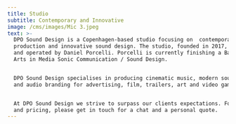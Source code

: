 ```yaml
---
title: Studio
subtitle: Contemporary and Innovative
image: /cms/images/Mic 3.jpeg
text: >-
  DPO Sound Design is a Copenhagen-based studio focusing on  contemporary music
  production and innovative sound design. The studio, founded in 2017, is owned
  and operated by Daniel Porcelli. Porcelli is currently finishing a Bachelor of
  Arts in Media Sonic Communication / Sound Design.


  DPO Sound Design specialises in producing cinematic music, modern sound design
  and audio branding for advertising, film, trailers, art and video games.


  At DPO Sound Design we strive to surpass our clients expectations. For info
  and pricing, please get in touch for a chat and a personal quote.
---
```




































